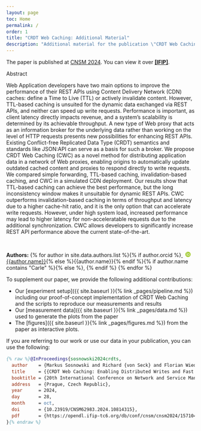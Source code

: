 ```yaml
---
layout: page
toc: Home
permalink: /
order: 1
title: "CRDT Web Caching: Additional Material"
description: "Additional material for the publication \"CRDT Web Caching: Enabling Distributed Writes and Fast Cache Consistency for REST APIs\", providing access to published data and tools."
---
```


The paper is published at [CNSM 2024](https://www.cnsm-conf.org/2024/). You can view it over **[[IFIP]](https://opendl.ifip-tc6.org/db/conf/cnsm/cnsm2024/1571043735.pdf)**.


<div class="accordion-box">
  <div class="accordion-box__title">
    Abstract
  </div>
  <div class="accordion-box__content">
      <p>Web Application developers have two main options to improve the performance of their REST APIs using Content Delivery Network (CDN) caches: define a Time to Live (TTL) or actively invalidate content. However, TTL-based caching is unsuited for the dynamic data exchanged via REST APIs, and neither can speed up write requests. Performance is important, as client latency directly impacts revenue, and a system’s scalability is determined by its achievable throughput. A new type of Web proxy that acts as an information broker for the underlying data rather than working on the level of HTTP requests presents new possibilities for enhancing REST APIs. Existing Conflict-free Replicated Data Type (CRDT) semantics and standards like JSON:API can serve as a basis for such a broker. We propose CRDT Web Caching (CWC) as a novel method for distributing application data in a network of Web proxies, enabling origins to automatically update outdated cached content and proxies to respond directly to write requests. We compared simple forwarding, TTL-based caching, invalidation-based caching, and CWC in a simulated CDN deployment. Our results show that TTL-based caching can achieve the best performance, but the long inconsistency window makes it unsuitable for dynamic REST APIs. CWC outperforms invalidation-based caching in terms of throughput and latency due to a higher cache-hit ratio, and it is the only option that can accelerate write requests. However, under high system load, increased performance may lead to higher latency for non-acceleratable requests due to the additional synchronization. CWC allows developers to significantly increase REST API performance above the current state-of-the-art.</p>
  </div>
</div><br>

**Authors:**
{% for author in site.data.authors.list %}{% if author.orcid %}<a style="border-bottom: none" href="https://orcid.org/{{author.orcid}}">
<img src="assets/ORCIDiD_icon16x16.png" style="width: 1em; margin-inline-start: 0.5em;" alt="ORCID iD icon"/></a>
[{{author.name}}](https://orcid.org/{{author.orcid}}){% else %}{{author.name}}{% endif %}{% if author.name contains "Carle" %}{% else %}, {% endif %}
{% endfor %}


To supplement our paper, we provide the following additional contributions:

- Our [experiment setup]({{ site.baseurl }}{% link _pages/pipeline.md %}) including our proof-of-concept implementation of CRDT Web Caching and the scripts to reproduce our measurements and results
- Our [measurement data]({{ site.baseurl }}{% link _pages/data.md %}) used to generate the plots from the paper
- The [figures]({{ site.baseurl }}{% link _pages/figures.md %}) from the paper as interactive plots.


If you are referring to our work or use our data in your publication, you can use the following:

```bib
{% raw %}@InProceedings{sosnowski2024crdts,
  author    = {Markus Sosnowski and Richard {von Seck} and Florian Wiedner and Georg Carle},
  title     = {{CRDT Web Caching: Enabling Distributed Writes and Fast Cache Consistency for REST APIs}},
  booktitle = {20th International Conference on Network and Service Management (CNSM)},
  address   = {Prague, Czech Republic},
  year      = 2024,
  day       = 28,
  month     = oct,
  doi       = {10.23919/CNSM62983.2024.10814315},
  pdf       = {https://opendl.ifip-tc6.org/db/conf/cnsm/cnsm2024/1571043735.pdf},
}{% endraw %}
```

